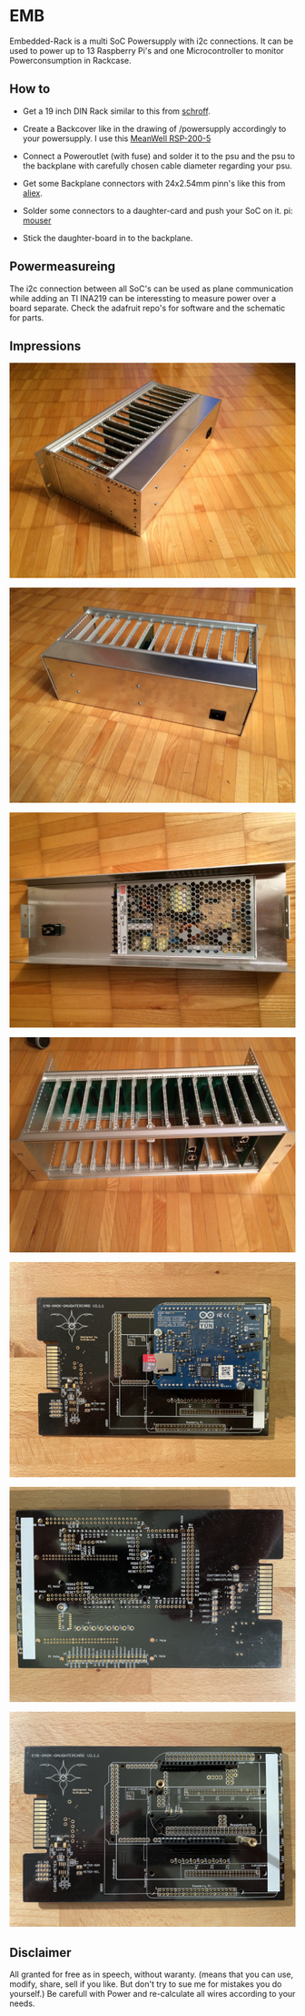 # EMB

Embedded-Rack is a multi SoC Powersupply with i2c connections.
It can be used to power up to 13 Raspberry Pi's and
 one Microcontroller to monitor Powerconsumption in Rackcase.

## How to

- Get a 19 inch DIN Rack similar to this from [schroff](https://schroff.nvent.com/products/19-subracks).

- Create a Backcover like in the drawing of /powersupply 
accordingly to your powersupply. I use this [MeanWell RSP-200-5](https://www.meanwell.com/productPdf.aspx?i=437)

- Connect a Poweroutlet (with fuse) and solder it to the 
psu and the psu to the backplane with carefully chosen cable 
diameter regarding your psu. 

- Get some Backplane connectors with 24x2.54mm pinn's 
like this from [aliex](https://de.aliexpress.com/wholesale?catId=0&initiative_id=SB_20220409111809&SearchText=pcb+edge+connector).

- Solder some connectors to a daughter-card and push your SoC 
on it.
pi: [mouser](http://ch.mouser.com/Search/ProductDetail.aspx?R=M20-6102045virtualkey57420000virtualkey855-M20-6102045)

- Stick the daughter-board in to the backplane.

## Powermeasureing

The i2c connection between all SoC's can be used as plane 
communication while adding an TI INA219 can be interessting 
to measure power over a board separate. Check the adafruit 
repo's for software and the schematic for parts.

## Impressions

![GitHub Logo](pictures/2014-05-20_21.21.13.jpeg)

![GitHub Logo](pictures/2014-05-20_21.21.06.jpeg)

![GitHub Logo](pictures/2014-05-08_22.50.24.jpeg )

![GitHub Logo](pictures/2014-05-08_22.48.26.jpeg)

![GitHub Logo](pictures/IMG_9582.jpeg)

![GitHub Logo](pictures/IMG_9583.jpeg)

![GitHub Logo](pictures/IMG_9584.jpeg )

## Disclaimer

All granted for free as in speech, without waranty.
(means that you can use, modify, share, sell if you like. 
But don't try to sue me for mistakes you do yourself.)
Be carefull with Power and re-calculate all wires according 
to your needs.  